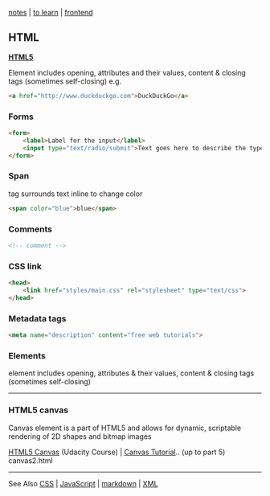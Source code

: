 [notes](../notes.md) | [to learn](../../toLearn.md) | [frontend](../frontend.md)

## HTML
**[HTML5](HTML5.md)**

Element includes opening,  attributes and their values, content & closing tags (sometimes self-closing)
e.g.

```html
<a href="http://www.duckduckgo.com">DuckDuckGo</a>
```

### Forms
```html
<form>
    <label>Label for the input</label>
    <input type="text/radio/submit">Text goes here to describe the type of input asked for..
</form>
```

### Span
<span> tag surrounds text inline to change color
```html
<span color="blue">blue</span>
```

### Comments
```html
<!-- comment -->
```

### CSS link
```html
<head>
    <link href="styles/main.css" rel="stylesheet" type="text/css">
</head>
```

### Metadata tags
```html
<meta name="description" content="free web tutorials">
```

### Elements
element includes opening, attributes & their values, content & closing tags (sometimes self-closing)

---

### HTML5 canvas
Canvas element is a part of HTML5 and allows for dynamic, scriptable rendering of 2D shapes and bitmap images

[HTML5 Canvas](https://www.udacity.com/course/html5-canvas--ud292) (Udacity Course) | [Canvas Tutorial](https://www.youtube.com/watch?v=FaOYjLl9dZg&list=PLftmDuo1-PWLCoCQmXM_e57bYRHjVg0pp&index=5).. (up to part 5) canvas2.html

---

See Also [CSS](../CSS/CSS.md) | [JavaScript](../javascript/notes.md) | [markdown](../markdown.md) | [XML](../XML.md)
